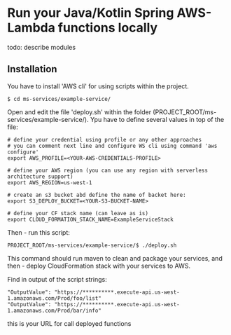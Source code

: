 # Run your Java/Kotlin Spring AWS-Lambda functions locally  
 
todo: describe modules

## Installation

You have to install 'AWS cli' for using scripts within the project.

```
$ cd ms-services/example-service/
```

Open and edit the file 'deploy.sh' within the folder (PROJECT_ROOT/ms-services/example-service/).
Ypu have to define several values in top of the file:

```
# define your credential using profile or any other approaches
# you can comment next line and configure WS cli using command 'aws configure'
export AWS_PROFILE=<YOUR-AWS-CREDENTIALS-PROFILE>

# define your AWS region (you can use any region with serverless architecture support)
export AWS_REGION=us-west-1

# create an s3 bucket abd define the name of backet here:
export S3_DEPLOY_BUCKET=<YOUR-S3-BUCKET-NAME>

# define your CF stack name (can leave as is)
export CLOUD_FORMATION_STACK_NAME=ExampleServiceStack
```

Then - run this script:
```
PROJECT_ROOT/ms-services/example-service/$ ./deploy.sh
```
This command should run maven to clean and package your services, and then - deploy CloudFormation stack 
with your services to AWS.

Find in output of the script strings:
```
"OutputValue": "https://**********.execute-api.us-west-1.amazonaws.com/Prod/foo/list"
"OutputValue": "https://**********.execute-api.us-west-1.amazonaws.com/Prod/bar/info"
```
this is your URL for call deployed functions  